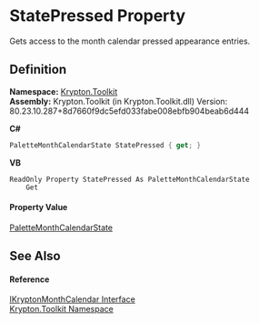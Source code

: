 # StatePressed Property


Gets access to the month calendar pressed appearance entries.



## Definition
**Namespace:** <a href="79d2eac2-21f4-54ff-7552-b20c33c30600.md">Krypton.Toolkit</a>  
**Assembly:** Krypton.Toolkit (in Krypton.Toolkit.dll) Version: 80.23.10.287+8d7660f9dc5efd033fabe008ebfb904beab6d444

**C#**
``` C#
PaletteMonthCalendarState StatePressed { get; }
```
**VB**
``` VB
ReadOnly Property StatePressed As PaletteMonthCalendarState
	Get
```



#### Property Value
<a href="d2ee1285-f8f1-ac5c-69ec-9bb8ec94d8af.md">PaletteMonthCalendarState</a>

## See Also


#### Reference
<a href="76762a95-d1ba-38cb-4ff7-0417ba2e1bcc.md">IKryptonMonthCalendar Interface</a>  
<a href="79d2eac2-21f4-54ff-7552-b20c33c30600.md">Krypton.Toolkit Namespace</a>  
